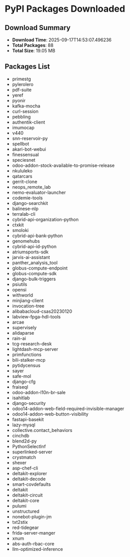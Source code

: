 # PyPI Packages Downloaded

## Download Summary
- **Download Time**: 2025-09-17T14:53:07.496236
- **Total Packages**: 88
- **Total Size**: 19.05 MB

## Packages List
- primestg
- pylerolero
- pdf-suite
- yeref
- pyonir
- kafka-mocha
- curl-session
- pebbling
- authentik-client
- imumocap
- v440
- snn-reservoir-py
- spellbot
- akari-bot-webui
- finessensual
- speciesnet
- odoo-addon-stock-available-to-promise-release
- nkululeko
- qatarcars
- gerrit-clone
- neops_remote_lab
- nemo-evaluator-launcher
- codemie-tools
- django-searchkit
- balinese-nlp
- terralab-cli
- cybrid-api-organization-python
- ctxkit
- smoloki
- cybrid-api-bank-python
- genomehubs
- cybrid-api-id-python
- atriumsports-sdk
- jarvis-ai-assistant
- panther_analysis_tool
- globus-compute-endpoint
- globus-compute-sdk
- django-bulk-triggers
- psiutils
- opensi
- withworld
- minjiang-client
- invocation-tree
- alibabacloud-csas20230120
- labview-fpga-hdl-tools
- arcae
- supervisely
- alidaparse
- rain-ai
- tcg-research-desk
- lightdash-mcp-server
- primfunctions
- bili-stalker-mcp
- pytidycensus
- sayer
- safe-mol
- django-cfg
- fraiseql
- odoo-addon-l10n-br-sale
- isahitlab
- django-security
- odoo14-addon-web-field-required-invisible-manager
- odoo14-addon-web-button-visibility
- fastapi-basekit
- lazy-mysql
- collective.contact_behaviors
- cinchdb
- blend2d-py
- PythonSelectInf
- superlinked-server
- crystmatch
- shexer
- asp-chef-cli
- deltakit-explorer
- deltakit-decode
- smart-covdefaults
- deltakit
- deltakit-circuit
- deltakit-core
- pulumi
- unstructured
- nonebot-plugin-jm
- txt2stix
- red-tidegear
- frida-server-manger
- xnum
- abs-auth-rbac-core
- llm-optimized-inference
